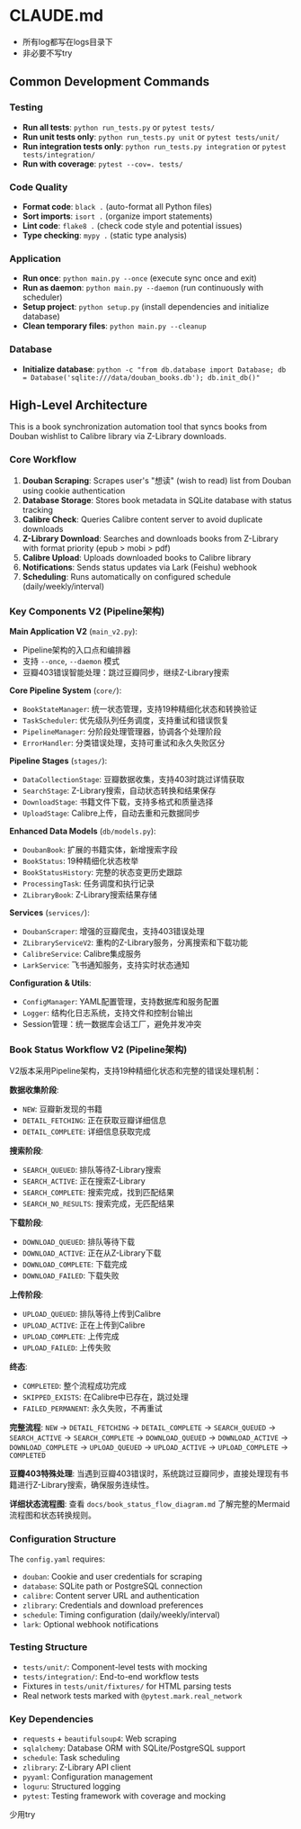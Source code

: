 # CLAUDE.md

- 所有log都写在logs目录下
- 非必要不写try

## Common Development Commands

### Testing
- **Run all tests**: `python run_tests.py` or `pytest tests/`
- **Run unit tests only**: `python run_tests.py unit` or `pytest tests/unit/`
- **Run integration tests only**: `python run_tests.py integration` or `pytest tests/integration/`
- **Run with coverage**: `pytest --cov=. tests/`

### Code Quality
- **Format code**: `black .` (auto-format all Python files)
- **Sort imports**: `isort .` (organize import statements)
- **Lint code**: `flake8 .` (check code style and potential issues)
- **Type checking**: `mypy .` (static type analysis)

### Application
- **Run once**: `python main.py --once` (execute sync once and exit)
- **Run as daemon**: `python main.py --daemon` (run continuously with scheduler)
- **Setup project**: `python setup.py` (install dependencies and initialize database)
- **Clean temporary files**: `python main.py --cleanup`

### Database
- **Initialize database**: `python -c "from db.database import Database; db = Database('sqlite:///data/douban_books.db'); db.init_db()"`

## High-Level Architecture

This is a book synchronization automation tool that syncs books from Douban wishlist to Calibre library via Z-Library downloads.

### Core Workflow
1. **Douban Scraping**: Scrapes user's "想读" (wish to read) list from Douban using cookie authentication
2. **Database Storage**: Stores book metadata in SQLite database with status tracking
3. **Calibre Check**: Queries Calibre content server to avoid duplicate downloads
4. **Z-Library Download**: Searches and downloads books from Z-Library with format priority (epub > mobi > pdf)
5. **Calibre Upload**: Uploads downloaded books to Calibre library
6. **Notifications**: Sends status updates via Lark (Feishu) webhook
7. **Scheduling**: Runs automatically on configured schedule (daily/weekly/interval)

### Key Components V2 (Pipeline架构)

**Main Application V2** (`main_v2.py`):
- Pipeline架构的入口点和编排器
- 支持 `--once`, `--daemon` 模式
- 豆瓣403错误智能处理：跳过豆瓣同步，继续Z-Library搜索

**Core Pipeline System** (`core/`):
- `BookStateManager`: 统一状态管理，支持19种精细化状态和转换验证
- `TaskScheduler`: 优先级队列任务调度，支持重试和错误恢复  
- `PipelineManager`: 分阶段处理管理器，协调各个处理阶段
- `ErrorHandler`: 分类错误处理，支持可重试和永久失败区分

**Pipeline Stages** (`stages/`):
- `DataCollectionStage`: 豆瓣数据收集，支持403时跳过详情获取
- `SearchStage`: Z-Library搜索，自动状态转换和结果保存
- `DownloadStage`: 书籍文件下载，支持多格式和质量选择
- `UploadStage`: Calibre上传，自动去重和元数据同步

**Enhanced Data Models** (`db/models.py`):
- `DoubanBook`: 扩展的书籍实体，新增搜索字段
- `BookStatus`: 19种精细化状态枚举
- `BookStatusHistory`: 完整的状态变更历史跟踪
- `ProcessingTask`: 任务调度和执行记录
- `ZLibraryBook`: Z-Library搜索结果存储

**Services** (`services/`):
- `DoubanScraper`: 增强的豆瓣爬虫，支持403错误处理
- `ZLibraryServiceV2`: 重构的Z-Library服务，分离搜索和下载功能
- `CalibreService`: Calibre集成服务  
- `LarkService`: 飞书通知服务，支持实时状态通知

**Configuration & Utils**:
- `ConfigManager`: YAML配置管理，支持数据库和服务配置
- `Logger`: 结构化日志系统，支持文件和控制台输出
- Session管理：统一数据库会话工厂，避免并发冲突

### Book Status Workflow V2 (Pipeline架构)
V2版本采用Pipeline架构，支持19种精细化状态和完整的错误处理机制：

**数据收集阶段**:
- `NEW`: 豆瓣新发现的书籍
- `DETAIL_FETCHING`: 正在获取豆瓣详细信息  
- `DETAIL_COMPLETE`: 详细信息获取完成

**搜索阶段**:
- `SEARCH_QUEUED`: 排队等待Z-Library搜索
- `SEARCH_ACTIVE`: 正在搜索Z-Library
- `SEARCH_COMPLETE`: 搜索完成，找到匹配结果
- `SEARCH_NO_RESULTS`: 搜索完成，无匹配结果

**下载阶段**:
- `DOWNLOAD_QUEUED`: 排队等待下载
- `DOWNLOAD_ACTIVE`: 正在从Z-Library下载
- `DOWNLOAD_COMPLETE`: 下载完成
- `DOWNLOAD_FAILED`: 下载失败

**上传阶段**:
- `UPLOAD_QUEUED`: 排队等待上传到Calibre
- `UPLOAD_ACTIVE`: 正在上传到Calibre  
- `UPLOAD_COMPLETE`: 上传完成
- `UPLOAD_FAILED`: 上传失败

**终态**:
- `COMPLETED`: 整个流程成功完成
- `SKIPPED_EXISTS`: 在Calibre中已存在，跳过处理
- `FAILED_PERMANENT`: 永久失败，不再重试

**完整流程**: `NEW` → `DETAIL_FETCHING` → `DETAIL_COMPLETE` → `SEARCH_QUEUED` → `SEARCH_ACTIVE` → `SEARCH_COMPLETE` → `DOWNLOAD_QUEUED` → `DOWNLOAD_ACTIVE` → `DOWNLOAD_COMPLETE` → `UPLOAD_QUEUED` → `UPLOAD_ACTIVE` → `UPLOAD_COMPLETE` → `COMPLETED`

**豆瓣403特殊处理**: 当遇到豆瓣403错误时，系统跳过豆瓣同步，直接处理现有书籍进行Z-Library搜索，确保服务连续性。

**详细状态流程图**: 查看 `docs/book_status_flow_diagram.md` 了解完整的Mermaid流程图和状态转换规则。

### Configuration Structure
The `config.yaml` requires:
- `douban`: Cookie and user credentials for scraping
- `database`: SQLite path or PostgreSQL connection
- `calibre`: Content server URL and authentication
- `zlibrary`: Credentials and download preferences
- `schedule`: Timing configuration (daily/weekly/interval)
- `lark`: Optional webhook notifications

### Testing Structure
- `tests/unit/`: Component-level tests with mocking
- `tests/integration/`: End-to-end workflow tests
- Fixtures in `tests/unit/fixtures/` for HTML parsing tests
- Real network tests marked with `@pytest.mark.real_network`

### Key Dependencies
- `requests` + `beautifulsoup4`: Web scraping
- `sqlalchemy`: Database ORM with SQLite/PostgreSQL support
- `schedule`: Task scheduling
- `zlibrary`: Z-Library API client
- `pyyaml`: Configuration management
- `loguru`: Structured logging
- `pytest`: Testing framework with coverage and mocking

少用try